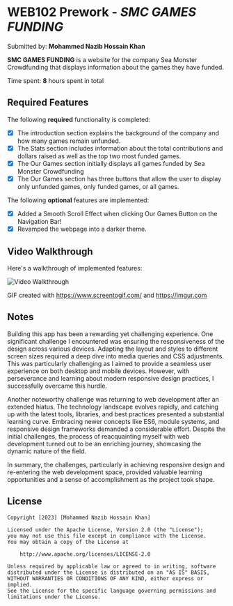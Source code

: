 # WEB102 Prework - *SMC GAMES FUNDING*

Submitted by: **Mohammed Nazib Hossain Khan**

**SMC GAMES FUNDING** is a website for the company Sea Monster Crowdfunding that displays information about the games they have funded.

Time spent: **8** hours spent in total

## Required Features

The following **required** functionality is completed:

* [X] The introduction section explains the background of the company and how many games remain unfunded.
* [X] The Stats section includes information about the total contributions and dollars raised as well as the top two most funded games.
* [X] The Our Games section initially displays all games funded by Sea Monster Crowdfunding
* [X] The Our Games section has three buttons that allow the user to display only unfunded games, only funded games, or all games.

The following **optional** features are implemented:

* [X] Added a Smooth Scroll Effect when clicking Our Games Button on the Navigation Bar!
* [X] Revamped the webpage into a darker theme.

## Video Walkthrough

Here's a walkthrough of implemented features:

<img src='https://imgur.com/PIl42Ka' title='Video Walkthrough' width='' alt='Video Walkthrough' />

<!-- Replace this with whatever GIF tool you used! -->
GIF created with https://www.screentogif.com/ and https://imgur.com 

## Notes

Building this app has been a rewarding yet challenging experience. One significant challenge I encountered was ensuring the responsiveness of the design across various devices. Adapting the layout and styles to different screen sizes required a deep dive into media queries and CSS adjustments. This was particularly challenging as I aimed to provide a seamless user experience on both desktop and mobile devices. However, with perseverance and learning about modern responsive design practices, I successfully overcame this hurdle.

Another noteworthy challenge was returning to web development after an extended hiatus. The technology landscape evolves rapidly, and catching up with the latest tools, libraries, and best practices presented a substantial learning curve. Embracing newer concepts like ES6, module systems, and responsive design frameworks demanded a considerable effort. Despite the initial challenges, the process of reacquainting myself with web development turned out to be an enriching journey, showcasing the dynamic nature of the field.

In summary, the challenges, particularly in achieving responsive design and re-entering the web development space, provided valuable learning opportunities and a sense of accomplishment as the project took shape.

## License

    Copyright [2023] [Mohammed Nazib Hossain Khan]

    Licensed under the Apache License, Version 2.0 (the "License");
    you may not use this file except in compliance with the License.
    You may obtain a copy of the License at

        http://www.apache.org/licenses/LICENSE-2.0

    Unless required by applicable law or agreed to in writing, software
    distributed under the License is distributed on an "AS IS" BASIS,
    WITHOUT WARRANTIES OR CONDITIONS OF ANY KIND, either express or implied.
    See the License for the specific language governing permissions and
    limitations under the License.
